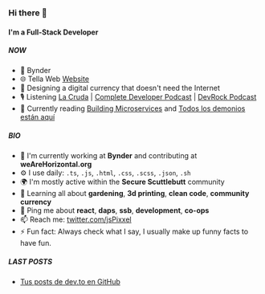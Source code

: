 ### Hi there 👋

#### I'm a Full-Stack Developer

##### NOW
- 📂 Bynder
- 🌐 Tella Web [Website](https://wearehorizontal.org)
- 💅 Designing a digital currency that doesn't need the Internet
- 🎙 Listening [La Cruda](https://open.spotify.com/show/2G0HRZba65w6T9NDNScNK2) | [Complete Developer Podcast](https://open.spotify.com/show/6TdLKSIN3n37d8w6REhXfN) | [DevRock Podcast](https://open.spotify.com/show/5uRPZ5r7bRkW29c5AkppXq)
- 💬 Currently reading [Building Microservices](https://www.oreilly.com/library/view/building-microservices/9781491950340/) and [Todos los demonios están aquí](https://www.penguinlibros.com/ar/aventuras/261722-libro-todos-los-demonios-estan-aqui-9789877388121)

##### BIO

- 🏢 I'm currently working at **Bynder** and contributing at **weAreHorizontal.org**
- ⚙️  I use daily: `.ts`, `.js`, `.html`, `.css`, `.scss`, `.json`, `.sh`
- 🌍 I'm mostly active within the **Secure Scuttlebutt** community
- 🌱 Learning all about **gardening**, **3d printing**, **clean code**, **community currency**
- 💬 Ping me about **react**, **daps**, **ssb**, **development**, **co-ops**
- 📫 Reach me: [twitter.com/jsPixxel](https://twitter.com/jsPixxel)
- ⚡️ Fun fact: Always check what I say, I usually make up funny facts to have fun.

##### LAST POSTS
<!--START_SECTION:feed-->
* [Tus posts de dev.to en GitHub](https:&#x2F;&#x2F;dev.to&#x2F;gmarcos87&#x2F;tus-posts-de-devto-en-github-1b0l)
<!--END_SECTION:feed-->
